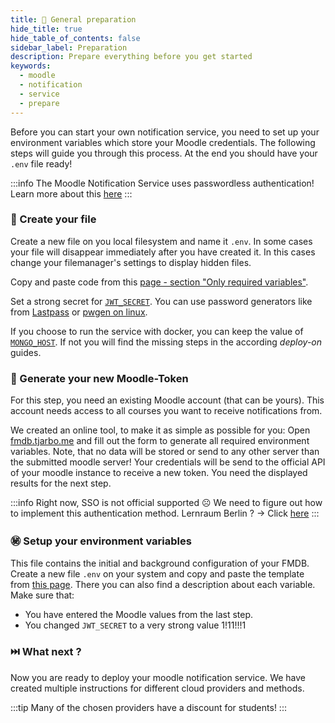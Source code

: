 ```yaml
---
title: 🍳 General preparation
hide_title: true
hide_table_of_contents: false
sidebar_label: Preparation
description: Prepare everything before you get started
keywords:
  - moodle
  - notification
  - service
  - prepare
---
```


Before you can start your own notification service, you need to set up your environment variables which store your Moodle credentials. The following steps will guide you through this process. At the end you should have your `.env` file ready!

:::info
The Moodle Notification Service uses passwordless authentication! Learn more about this [here](../advanced-guides/what-is-passwordless.md)
:::

### 📁 Create your file

Create a new file on you local filesystem and name it `.env`. In some cases your file will disappear immediately after you have created it. In this cases change your filemanager's settings to display hidden files.

Copy and paste code from this [page - section "Only required variables"](../advanced-guides/what-is-inside-env.md#only-required-variables). 

Set a strong secret for [`JWT_SECRET`](../advanced-guides/what-is-inside-env.md#-jwt_secret-%EF%B8%8F). You can use password generators like from [Lastpass](https://www.lastpass.com/de/password-generator) or [pwgen on linux](https://linux.die.net/man/1/pwgen).

If you choose to run the service with docker, you can keep the value of [`MONGO_HOST`](../advanced-guides/what-is-inside-env.md#-mongo_host). If not you will find the missing steps in the according _deploy-on_ guides.

### 🏫 Generate your new Moodle-Token

For this step, you need an existing Moodle account (that can be yours). This account needs access to all courses you want to receive notifications from.

We created an online tool, to make it as simple as possible for you: Open [fmdb.tjarbo.me](http://fmdb.tjarbo.me) and fill out the form to generate all required environment variables. Note, that no data will be stored or send to any other server than the submitted moodle server! Your credentials will be send to the official API of your moodle instance to receive a new token. You need the displayed results for the next step.  

:::info
Right now, SSO is not official supported ☹️ We need to figure out how to implement this authentication method. Lernraum Berlin ? -> Click [here](https://github.com/tjarbo/discord-moodle-bot/issues/83#issuecomment-757985921)
:::

### ㊙️ Setup your environment variables

This file contains the initial and background configuration of your FMDB. Create a new file `.env` on your system and copy and paste the template from [this page](what-is-inside-env.md). There you can also find a description about each variable. Make sure that:

- You have entered the Moodle values from the last step.
- You changed `JWT_SECRET` to a very strong value 1!11!!!1

### ⏭️ What next ?

Now you are ready to deploy your moodle notification service. We have created multiple instructions for different cloud providers and methods.

:::tip
Many of the chosen providers have a discount for students!
:::